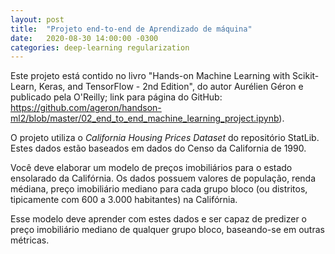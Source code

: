 ```yaml
---
layout: post
title:  "Projeto end-to-end de Aprendizado de máquina"
date:   2020-08-30 14:00:00 -0300
categories: deep-learning regularization
---
```

Este projeto está contido no livro "Hands-on Machine Learning with Scikit-Learn, Keras, and TensorFlow - 2nd Edition", do autor Aurélien Géron e publicado pela O'Reilly; link para página do GitHub: https://github.com/ageron/handson-ml2/blob/master/02_end_to_end_machine_learning_project.ipynb). 

O projeto utiliza o *California Housing Prices Dataset* do repositório StatLib. Estes dados estão baseados em dados do Censo da California de 1990.

Você deve elaborar um modelo de preços imobiliários para o estado ensolarado da Califórnia. Os dados possuem valores de população, renda médiana, preço imobiliário mediano para cada grupo bloco (ou distritos, tipicamente com 600 a 3.000 habitantes) na Califórnia.

Esse modelo deve aprender com estes dados e ser capaz de predizer o preço imobiliário mediano de qualquer grupo bloco, baseando-se em outras métricas.

